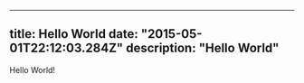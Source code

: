 ---
 title: Hello World
 date: "2015-05-01T22:12:03.284Z"
 description: "Hello World"
 ---

 Hello World!